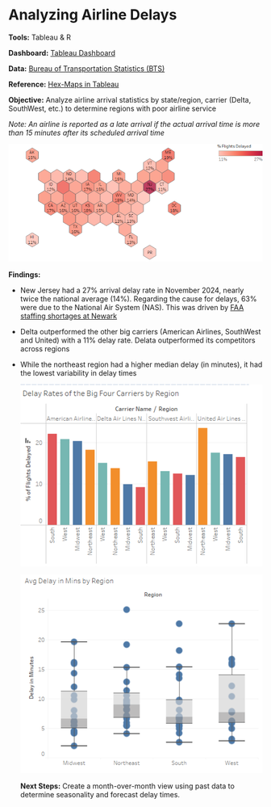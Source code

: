 # Analyzing Airline Delays
 **Tools:** Tableau & R

**Dashboard:** [Tableau Dashboard](https://public.tableau.com/app/profile/ashish.mathew5550/viz/AirlineDelays_17404230060070/Dashboard1)
 
 **Data:** [Bureau of Transportation Statistics (BTS)](https://www.transtats.bts.gov/ot_delay/ot_delaycause1.asp)
 
 **Reference:** [Hex-Maps in Tableau](https://www.tableau.com/blog/viz-whiz-hex-tile-maps-64713)

 **Objective:** Analyze airline arrival statistics by state/region, carrier (Delta, SouthWest, etc.) to determine regions with poor airline service

*Note: An airline is reported as a late arrival if the actual arrival time is more than 15 minutes after its scheduled arrival time*

![alt text](./images/us_hex_map.png)

 **Findings:**
 - New Jersey had a 27% arrival delay rate in November 2024, nearly twice the national average (14%). Regarding the cause for delays, 63% were due to the National Air System (NAS). This was driven by [FAA staffing shortages at Newark](https://www.reuters.com/business/aerospace-defense/united-says-faa-staffing-shortages-causing-significant-disruption-newark-hub-2024-11-26/)
 - Delta outperformed the other big carriers (American Airlines, SouthWest and United) with a 11% delay rate. Delata outperformed its competitors across regions
 - While the northeast region had a higher median delay (in minutes), it had the lowest variability in delay times

   ![alt text](./images/big4_carriers.png)

   ![alt text](./images/region_analysis.png)

   **Next Steps:** Create a month-over-month view using past data to determine seasonality and forecast delay times. 
 
